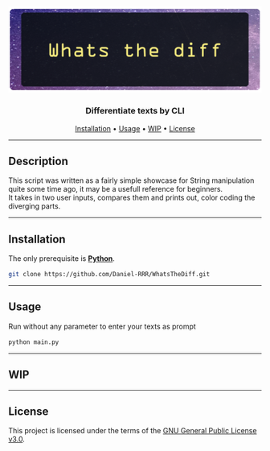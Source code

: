 ![Mark down Wikipedia](banner.png)

<h3 align="center">Differentiate texts by CLI</h3>
<p align="center">
    <a href="#Installation">Installation</a> •
    <a href="#Usage">Usage</a> •
    <a href="#WIP">WIP</a> •
    <a href="#License">License</a>
</p>

---

## Description  

This script was written as a fairly simple showcase for String manipulation quite some time ago, it may be a usefull reference for beginners.  
It takes in two user inputs, compares them and prints out, color coding the diverging parts.
  
---
  
## Installation  
  
The only prerequisite is [**Python**](https://www.python.org/downloads/).

```bash
git clone https://github.com/Daniel-RRR/WhatsTheDiff.git
```
  
---
  
## Usage  
  
Run without any parameter to enter your texts as prompt
````bash
python main.py
````  
  
---
  
## WIP
  

  
---
  
## License

This project is licensed under the terms of the
[GNU General Public License v3.0](https://choosealicense.com/licenses/gpl-3.0).  
  
  
  